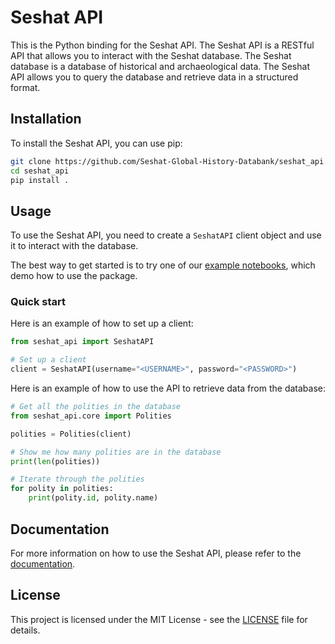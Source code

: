 # Seshat API

This is the Python binding for the Seshat API. The Seshat API is a RESTful API
that allows you to interact with the Seshat database. The Seshat database is a
database of historical and archaeological data. The Seshat API allows you to
query the database and retrieve data in a structured format.

## Installation

To install the Seshat API, you can use pip:

```bash
git clone https://github.com/Seshat-Global-History-Databank/seshat_api
cd seshat_api
pip install .
```

## Usage

To use the Seshat API, you need to create a `SeshatAPI` client object and use
it to interact with the database.

The best way to get started is to try one of our [example notebooks](examples/), which demo how to use the package.

### Quick start

Here is an example of how to set up a client:

```python
from seshat_api import SeshatAPI

# Set up a client
client = SeshatAPI(username="<USERNAME>", password="<PASSWORD>")
```

Here is an example of how to use the API to retrieve data from the database:

```python
# Get all the polities in the database
from seshat_api.core import Polities

polities = Polities(client)

# Show me how many polities are in the database
print(len(polities))

# Iterate through the polities
for polity in polities:
    print(polity.id, polity.name)
```

## Documentation

For more information on how to use the Seshat API, please refer to the
[documentation](docs).

## License

This project is licensed under the MIT License - see the [LICENSE](LICENSE)
file for details.
